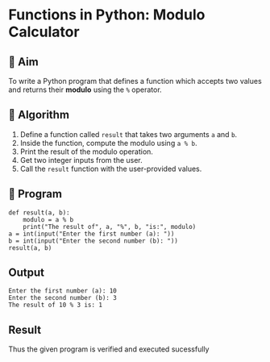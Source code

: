 # Functions in Python: Modulo Calculator

## 🎯 Aim
To write a Python program that defines a function which accepts two values and returns their **modulo** using the `%` operator.

## 🧠 Algorithm
1. Define a function called `result` that takes two arguments `a` and `b`.
2. Inside the function, compute the modulo using `a % b`.
3. Print the result of the modulo operation.
4. Get two integer inputs from the user.
5. Call the `result` function with the user-provided values.

## 🧾 Program
```
def result(a, b):
    modulo = a % b
    print("The result of", a, "%", b, "is:", modulo)
a = int(input("Enter the first number (a): "))
b = int(input("Enter the second number (b): "))
result(a, b)
```
## Output
```
Enter the first number (a): 10
Enter the second number (b): 3
The result of 10 % 3 is: 1
```
## Result
Thus the given program is verified and executed sucessfully
